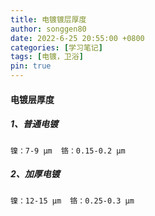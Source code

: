 ```yaml
---
title: 电镀镀层厚度
author: songgen80
date: 2022-6-25 20:55:00 +0800
categories: [学习笔记]
tags: [电镀，卫浴]
pin: true
---
```


#### 电镀层厚度

##### 1、普通电镀

```
镍：7-9 μm  铬：0.15-0.2 μm
```

##### 2、加厚电镀

```
镍：12-15 μm  铬：0.25-0.3 μm
```

